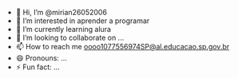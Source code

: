 - 👋 Hi, I’m @mirian26052006
- 👀 I’m interested in aprender a programar
- 🌱 I’m currently learning alura
- 💞️ I’m looking to collaborate on ...
- 📫 How to reach me oooo1077556974SP@al.educacao.sp.gov.br
- 😄 Pronouns: ...
- ⚡ Fun fact: ...

<!---
mirian26052006/mirian26052006 is a ✨ special ✨ repository because its `README.md` (this file) appears on your GitHub profile.
You can click the Preview link to take a look at your changes.

![](https://tenor.com/pt-BR/view/cool-fun-white-cat-dance-cool-and-fun-times-gif-10835485520572086855)
